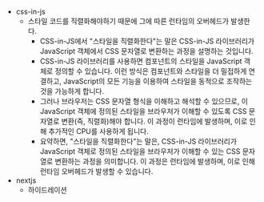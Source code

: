 - css-in-js
	- 스타일 코드를 직렬화해야하기 때문에 그에 따른 런타임의 오버헤드가 발생한다.
		- CSS-in-JS에서 "스타일을 직렬화한다"는 말은 CSS-in-JS 라이브러리가 JavaScript 객체에서 CSS 문자열로 변환하는 과정을 설명하는 것입니다.
		- CSS-in-JS 라이브러리를 사용하면 컴포넌트의 스타일을 JavaScript 객체로 정의할 수 있습니다. 이런 방식은 컴포넌트와 스타일을 더 밀접하게 연결하고, JavaScript의 모든 기능을 이용하여 스타일을 동적으로 조작하는 것을 가능하게 합니다.
		- 그러나 브라우저는 CSS 문자열 형식을 이해하고 해석할 수 있으므로, 이 JavaScript 객체에 정의된 스타일을 브라우저가 이해할 수 있도록 CSS 문자열로 변환(즉, 직렬화)해야 합니다. 이 과정이 런타임에 발생하며, 이로 인해 추가적인 CPU를 사용하게 됩니다.
		- 요약하면, "스타일을 직렬화한다"는 말은, CSS-in-JS 라이브러리가 JavaScript 객체로 정의된 스타일을 브라우저가 이해할 수 있는 CSS 문자열로 변환하는 과정을 의미합니다. 이 과정은 런타임에 발생하며, 이로 인해 런타임 오버헤드가 발생할 수 있습니다.
- nextjs 
	- 하이드레이션 